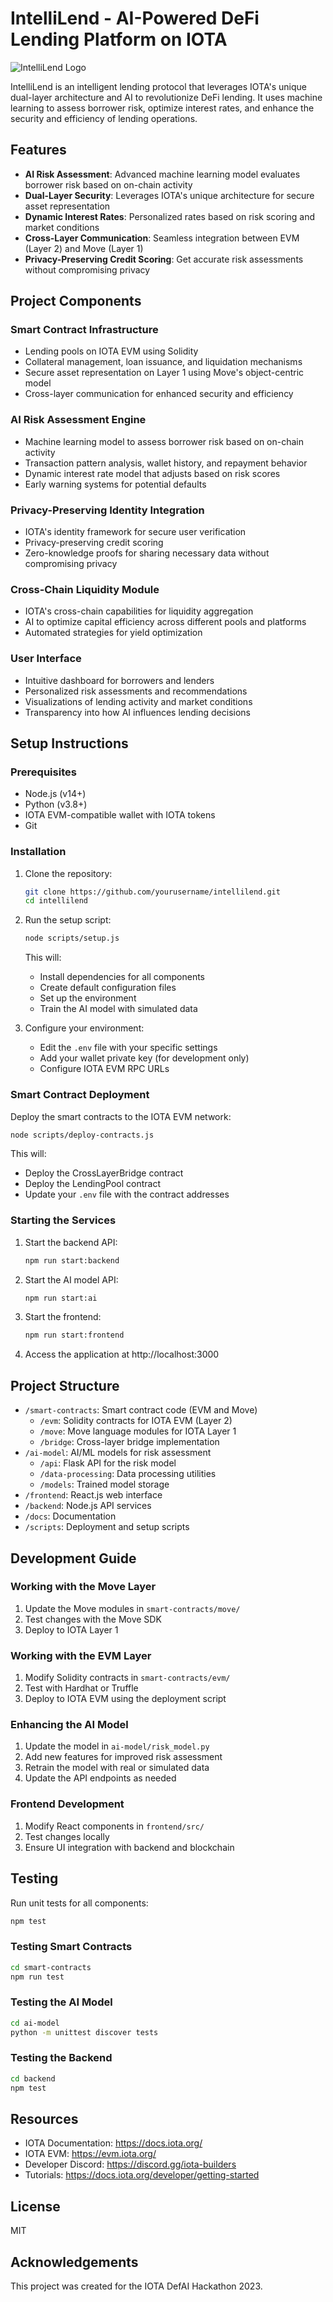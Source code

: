 # IntelliLend - AI-Powered DeFi Lending Platform on IOTA

![IntelliLend Logo](./docs/images/logo.png)

IntelliLend is an intelligent lending protocol that leverages IOTA's unique dual-layer architecture and AI to revolutionize DeFi lending. It uses machine learning to assess borrower risk, optimize interest rates, and enhance the security and efficiency of lending operations.

## Features

- **AI Risk Assessment**: Advanced machine learning model evaluates borrower risk based on on-chain activity
- **Dual-Layer Security**: Leverages IOTA's unique architecture for secure asset representation
- **Dynamic Interest Rates**: Personalized rates based on risk scoring and market conditions
- **Cross-Layer Communication**: Seamless integration between EVM (Layer 2) and Move (Layer 1)
- **Privacy-Preserving Credit Scoring**: Get accurate risk assessments without compromising privacy

## Project Components

### Smart Contract Infrastructure
- Lending pools on IOTA EVM using Solidity
- Collateral management, loan issuance, and liquidation mechanisms
- Secure asset representation on Layer 1 using Move's object-centric model
- Cross-layer communication for enhanced security and efficiency

### AI Risk Assessment Engine
- Machine learning model to assess borrower risk based on on-chain activity
- Transaction pattern analysis, wallet history, and repayment behavior
- Dynamic interest rate model that adjusts based on risk scores
- Early warning systems for potential defaults

### Privacy-Preserving Identity Integration
- IOTA's identity framework for secure user verification
- Privacy-preserving credit scoring
- Zero-knowledge proofs for sharing necessary data without compromising privacy

### Cross-Chain Liquidity Module
- IOTA's cross-chain capabilities for liquidity aggregation
- AI to optimize capital efficiency across different pools and platforms
- Automated strategies for yield optimization

### User Interface
- Intuitive dashboard for borrowers and lenders
- Personalized risk assessments and recommendations
- Visualizations of lending activity and market conditions
- Transparency into how AI influences lending decisions

## Setup Instructions

### Prerequisites

- Node.js (v14+)
- Python (v3.8+)
- IOTA EVM-compatible wallet with IOTA tokens
- Git

### Installation

1. Clone the repository:
   ```bash
   git clone https://github.com/yourusername/intellilend.git
   cd intellilend
   ```

2. Run the setup script:
   ```bash
   node scripts/setup.js
   ```

   This will:
   - Install dependencies for all components
   - Create default configuration files
   - Set up the environment
   - Train the AI model with simulated data

3. Configure your environment:
   - Edit the `.env` file with your specific settings
   - Add your wallet private key (for development only)
   - Configure IOTA EVM RPC URLs

### Smart Contract Deployment

Deploy the smart contracts to the IOTA EVM network:

```bash
node scripts/deploy-contracts.js
```

This will:
- Deploy the CrossLayerBridge contract
- Deploy the LendingPool contract
- Update your `.env` file with the contract addresses

### Starting the Services

1. Start the backend API:
   ```bash
   npm run start:backend
   ```

2. Start the AI model API:
   ```bash
   npm run start:ai
   ```

3. Start the frontend:
   ```bash
   npm run start:frontend
   ```

4. Access the application at http://localhost:3000

## Project Structure

- `/smart-contracts`: Smart contract code (EVM and Move)
  - `/evm`: Solidity contracts for IOTA EVM (Layer 2)
  - `/move`: Move language modules for IOTA Layer 1
  - `/bridge`: Cross-layer bridge implementation
- `/ai-model`: AI/ML models for risk assessment
  - `/api`: Flask API for the risk model
  - `/data-processing`: Data processing utilities
  - `/models`: Trained model storage
- `/frontend`: React.js web interface
- `/backend`: Node.js API services
- `/docs`: Documentation
- `/scripts`: Deployment and setup scripts

## Development Guide

### Working with the Move Layer

1. Update the Move modules in `smart-contracts/move/`
2. Test changes with the Move SDK
3. Deploy to IOTA Layer 1

### Working with the EVM Layer

1. Modify Solidity contracts in `smart-contracts/evm/`
2. Test with Hardhat or Truffle
3. Deploy to IOTA EVM using the deployment script

### Enhancing the AI Model

1. Update the model in `ai-model/risk_model.py`
2. Add new features for improved risk assessment
3. Retrain the model with real or simulated data
4. Update the API endpoints as needed

### Frontend Development

1. Modify React components in `frontend/src/`
2. Test changes locally
3. Ensure UI integration with backend and blockchain

## Testing

Run unit tests for all components:

```bash
npm test
```

### Testing Smart Contracts

```bash
cd smart-contracts
npm run test
```

### Testing the AI Model

```bash
cd ai-model
python -m unittest discover tests
```

### Testing the Backend

```bash
cd backend
npm test
```

## Resources

- IOTA Documentation: https://docs.iota.org/
- IOTA EVM: https://evm.iota.org/
- Developer Discord: https://discord.gg/iota-builders
- Tutorials: https://docs.iota.org/developer/getting-started

## License

MIT

## Acknowledgements

This project was created for the IOTA DefAI Hackathon 2023.